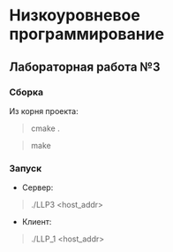 # Низкоуровневое программирование
## Лабораторная работа №3

### Сборка
Из корня проекта:

>cmake .

>make

### Запуск

* Сервер: 

> ./LLP3 <host_addr> <filename>
* Клиент: 
 
> ./LLP_1 <host_addr>
